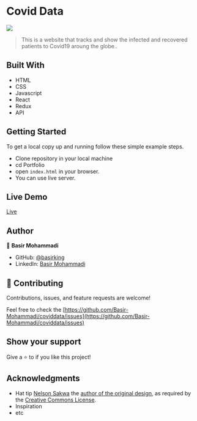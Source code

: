 # Covid Data

![](https://img.shields.io/badge/Microverse-blueviolet)

> This is a website that tracks and show the infected and recovered patients to Covid19 aroung the globe..


## Built With

- HTML
- CSS 
- Javascript
- React
- Redux
- API

## Getting Started

To get a local copy up and running follow these simple example steps.

- Clone repository in your local machine 
- cd Portfolio
- open `index.html` in your browser.
- You can use live server.

## Live Demo

[Live](https://covi19track.herokuapp.com/)
## Author

👤 **Basir Mohammadi**

- GitHub: [@basirking](https://github.com/Basir-Mohammadi)
- LinkedIn: [Basir Mohammadi](https://www.linkedin.com/in/basirmohammadi/)



## 🤝 Contributing

Contributions, issues, and feature requests are welcome!

Feel free to check the [https://github.com/Basir-Mohammadi/coviddata/issues](https://github.com/Basir-Mohammadi/coviddata/issues)

## Show your support

Give a ⭐️ to if you like this project!


## Acknowledgments

- Hat tip [Nelson Sakwa](https://www.behance.net/sakwadesignstudio) the [author of the original design](https://www.behance.net/gallery/31579789/Ballhead-App-(Free-PSDs)), as required by the [Creative Commons License](https://creativecommons.org/licenses/).
- Inspiration
- etc

